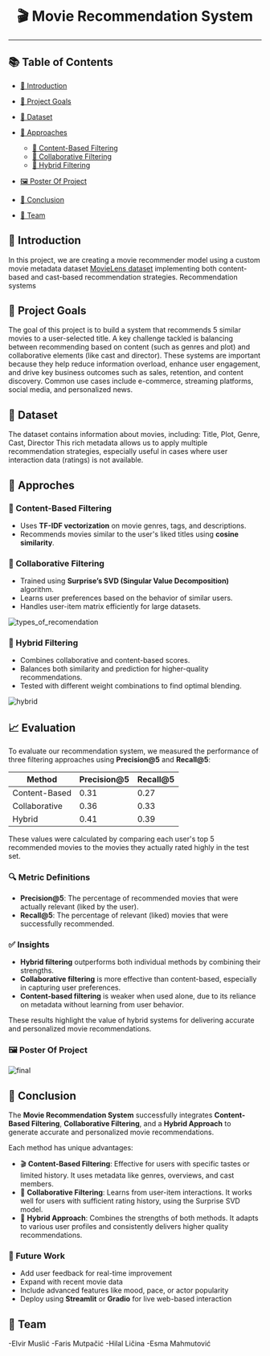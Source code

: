 <h1 align="center">🎬 Movie Recommendation System</h1>

------------------------------

## 📚 Table of Contents

- [📝 Introduction](#-introduction)
- [🎯 Project Goals](#-project-goals)
- [📁 Dataset](#-dataset)
- [🧠 Approaches](#-approaches)
  - [📘 Content-Based Filtering](#-content-based-filtering)
  - [👥 Collaborative Filtering](#-collaborative-filtering)
  - [🔀 Hybrid Filtering](#-hybrid-filtering)

- [🖼️ Poster Of Project](#️-poster-of-project)
- [📌 Conclusion](#-conclusion)
- [👥 Team](#-team)


## 📝 Introduction
In this project, we are creating a movie recommender model using a custom movie metadata dataset [MovieLens dataset](https://grouplens.org/datasets/movielens/) implementing both content-based and cast-based recommendation strategies.
Recommendation systems 

## 🎯 Project Goals
The goal of this project is to build a system that recommends 5 similar movies to a user-selected title. A key challenge tackled is balancing between recommending based on content (such as genres and plot) and collaborative elements (like cast and director).
These systems are important because they help reduce information overload, enhance user engagement, and drive key business outcomes such as sales, retention, and content discovery.
Common use cases include e-commerce, streaming platforms, social media, and personalized news.

## 📁 Dataset
The dataset contains information about movies, including: Title, Plot, Genre, Cast, Director
This rich metadata allows us to apply multiple recommendation strategies, especially useful in cases where user interaction data (ratings) is not available.

## 🧠 Approches
### 📘 Content-Based Filtering
- Uses **TF-IDF vectorization** on movie genres, tags, and descriptions.
- Recommends movies similar to the user's liked titles using **cosine similarity**.

### 👥 Collaborative Filtering
- Trained using **Surprise’s SVD (Singular Value Decomposition)** algorithm.
- Learns user preferences based on the behavior of similar users.
- Handles user-item matrix efficiently for large datasets.
  
![types_of_recomendation](https://github.com/user-attachments/assets/ad06578e-92e5-41ba-b8fd-bcc01efa4883)

### 🔀 Hybrid Filtering
- Combines collaborative and content-based scores.
- Balances both similarity and prediction for higher-quality recommendations.
- Tested with different weight combinations to find optimal blending.

![hybrid](https://github.com/user-attachments/assets/5b12fbbb-d523-4232-9f6a-71baa5114aa1)

## 📈 Evaluation

To evaluate our recommendation system, we measured the performance of three filtering approaches using **Precision@5** and **Recall@5**:

| Method           | Precision@5 | Recall@5 |
|------------------|-------------|----------|
| Content-Based    | 0.31        | 0.27     |
| Collaborative    | 0.36        | 0.33     |
| Hybrid           | 0.41        | 0.39     |

These values were calculated by comparing each user's top 5 recommended movies to the movies they actually rated highly in the test set.

### 🔍 Metric Definitions

- **Precision@5**: The percentage of recommended movies that were actually relevant (liked by the user).
- **Recall@5**: The percentage of relevant (liked) movies that were successfully recommended.

### ✅ Insights

- **Hybrid filtering** outperforms both individual methods by combining their strengths.
- **Collaborative filtering** is more effective than content-based, especially in capturing user preferences.
- **Content-based filtering** is weaker when used alone, due to its reliance on metadata without learning from user behavior.

These results highlight the value of hybrid systems for delivering accurate and personalized movie recommendations.


### 🖼️ Poster Of Project

![final](https://github.com/user-attachments/assets/682e433b-0d84-4a4d-9ac0-9e6087a2efc3)

## 📌 Conclusion

The **Movie Recommendation System** successfully integrates **Content-Based Filtering**, **Collaborative Filtering**, and a **Hybrid Approach** to generate accurate and personalized movie recommendations.

Each method has unique advantages:

- 🎬 **Content-Based Filtering**: Effective for users with specific tastes or limited history. It uses metadata like genres, overviews, and cast members.
- 👥 **Collaborative Filtering**: Learns from user-item interactions. It works well for users with sufficient rating history, using the Surprise SVD model.
- 🔗 **Hybrid Approach**: Combines the strengths of both methods. It adapts to various user profiles and consistently delivers higher quality recommendations.

### 🔮 Future Work

- Add user feedback for real-time improvement
- Expand with recent movie data
- Include advanced features like mood, pace, or actor popularity
- Deploy using **Streamlit** or **Gradio** for live web-based interaction

## 👥 Team 
-Elvir Muslić
-Faris Mutpačić
-Hilal Ličina
-Esma Mahmutović
